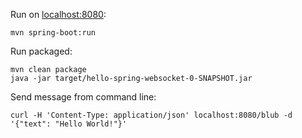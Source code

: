 Run on [localhost:8080](http://localhost:8080):

    mvn spring-boot:run

Run packaged:

    mvn clean package
    java -jar target/hello-spring-websocket-0-SNAPSHOT.jar

Send message from command line:

    curl -H 'Content-Type: application/json' localhost:8080/blub -d '{"text": "Hello World!"}'
